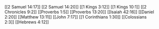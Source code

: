 [[2 Samuel 14:17]]
[[2 Samuel 14:20]]
[[1 Kings 3:12]]
[[1 Kings 10:1]]
[[2 Chronicles 9:2]]
[[Proverbs 1:5]]
[[Proverbs 13:20]]
[[Isaiah 42:16]]
[[Daniel 2:20]]
[[Matthew 13:11]]
[[John 7:17]]
[[1 Corinthians 1:30]]
[[Colossians 2:3]]
[[Hebrews 4:12]]
